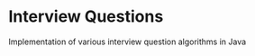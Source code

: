 Interview Questions
==================

Implementation of various interview question algorithms in Java
